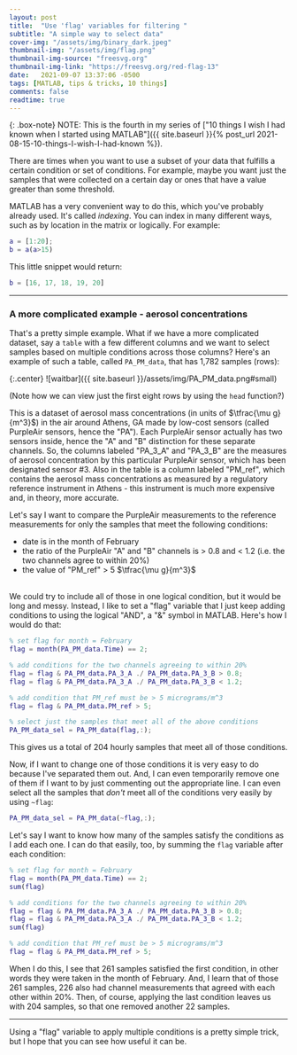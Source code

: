 ```yaml
---
layout: post
title:  "Use 'flag' variables for filtering "
subtitle: "A simple way to select data"
cover-img: "/assets/img/binary_dark.jpeg"
thumbnail-img: "/assets/img/flag.png"
thumbnail-img-source: "freesvg.org"
thumbnail-img-link: "https://freesvg.org/red-flag-13"
date:   2021-09-07 13:37:06 -0500
tags: [MATLAB, tips & tricks, 10 things]
comments: false
readtime: true
---
```

{: .box-note}
NOTE: This is the fourth in my series of ["10 things I wish I had known when I started using MATLAB"]({{ site.baseurl }}{% post_url 2021-08-15-10-things-I-wish-I-had-known %}).

There are times when you want to use a subset of your data that fulfills a certain condition or set of conditions. For example, maybe you want just the samples that were collected on a certain day or ones that have a value greater than some threshold.

MATLAB has a very convenient way to do this, which you've probably already used. It's called _indexing_. You can index in many different ways, such as by location in the matrix or logically. For example:

``` matlab
a = [1:20];
b = a(a>15)
```

This little snippet would return:

``` matlab
b = [16, 17, 18, 19, 20]
```

---

### A more complicated example - aerosol concentrations

That's a pretty simple example. What if we have a more complicated dataset, say a `table` with a few different columns and we want to select samples based on multiple conditions across those columns? Here's an example of such a table, called `PA_PM_data`, that has 1,782 samples (rows):

{:.center}
![waitbar]({{ site.baseurl }}/assets/img/PA_PM_data.png#small)

(Note how we can view just the first eight rows by using the `head` function?)

This is a dataset of aerosol mass concentrations (in units of $\tfrac{\mu g}{m^3}$) in the air around Athens, GA made by low-cost sensors (called PurpleAir sensors, hence the "PA"). Each PurpleAir sensor actually has two sensors inside, hence the "A" and "B" distinction for these separate channels. So, the columns labeled "PA_3_A" and "PA_3_B" are the measures of aerosol concentration by this particular PurpleAir sensor, which has been designated sensor #3. Also in the table is a column labeled "PM_ref", which contains the aerosol mass concentrations as measured by a regulatory reference instrument in Athens - this instrument is much more expensive and, in theory, more accurate.

Let's say I want to compare the PurpleAir measurements to the reference measurements for only the samples that meet the following conditions:

* date is in the month of February
* the ratio of the PurpleAir "A" and "B" channels is > 0.8 and < 1.2 (i.e. the two channels agree to within 20%)
* the value of "PM_ref" > 5 $\tfrac{\mu g}{m^3}$

<br>
We could try to include all of those in one logical condition, but it would be long and messy. Instead, I like to set a "flag" variable that I just keep adding conditions to using the logical "AND", a "&" symbol in MATLAB. Here's how I would do that:

``` matlab
% set flag for month = February
flag = month(PA_PM_data.Time) == 2;

% add conditions for the two channels agreeing to within 20%
flag = flag & PA_PM_data.PA_3_A ./ PA_PM_data.PA_3_B > 0.8;
flag = flag & PA_PM_data.PA_3_A ./ PA_PM_data.PA_3_B < 1.2;

% add condition that PM_ref must be > 5 micrograms/m^3
flag = flag & PA_PM_data.PM_ref > 5;

% select just the samples that meet all of the above conditions
PA_PM_data_sel = PA_PM_data(flag,:);
```

This gives us a total of 204 hourly samples that meet all of those conditions.

Now, if I want to change one of those conditions it is very easy to do because I've separated them out. And, I can even temporarily remove one of them if I want to by just commenting out the appropriate line. I can even select all the samples that _don't_ meet all of the conditions very easily by using `~flag`:

``` matlab
PA_PM_data_sel = PA_PM_data(~flag,:);
```

Let's say I want to know how many of the samples satisfy the conditions as I add each one. I can do that easily, too, by summing the `flag` variable after each condition:

``` matlab
% set flag for month = February
flag = month(PA_PM_data.Time) == 2;
sum(flag)

% add conditions for the two channels agreeing to within 20%
flag = flag & PA_PM_data.PA_3_A ./ PA_PM_data.PA_3_B > 0.8;
flag = flag & PA_PM_data.PA_3_A ./ PA_PM_data.PA_3_B < 1.2;
sum(flag)

% add condition that PM_ref must be > 5 micrograms/m^3
flag = flag & PA_PM_data.PM_ref > 5;
```

When I do this, I see that 261 samples satisfied the first condition, in other words they were taken in the month of February. And, I learn that of those 261 samples, 226 also had channel measurements that agreed with each other within 20%. Then, of course, applying the last condition leaves us with 204 samples, so that one removed another 22 samples.

---

Using a "flag" variable to apply multiple conditions is a pretty simple trick, but I hope that you can see how useful it can be.
